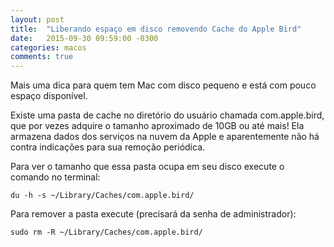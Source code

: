 ```yaml
---
layout: post
title:  "Liberando espaço em disco removendo Cache do Apple Bird"
date:   2015-09-30 09:59:00 -0300
categories: macos
comments: true
---
```

Mais uma dica para quem tem Mac com disco pequeno e está com pouco espaço disponível.

Existe uma pasta de cache no diretório do usuário chamada com.apple.bird, que por vezes adquire o tamanho aproximado de 10GB ou até mais! Ela armazena dados dos serviços na nuvem da Apple e aparentemente não há contra indicações para sua remoção periódica.

Para ver o tamanho que essa pasta ocupa em seu disco execute o comando no terminal:

    du -h -s ~/Library/Caches/com.apple.bird/

Para remover a pasta execute (precisará da senha de administrador):

    sudo rm -R ~/Library/Caches/com.apple.bird/
